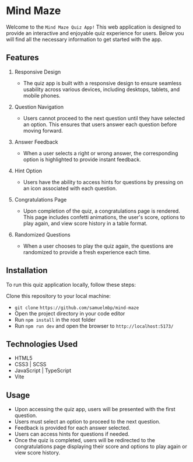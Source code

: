 # Mind Maze

Welcome to the `Mind Maze Quiz App!` This web application is designed to provide an interactive and enjoyable quiz experience for users. Below you will find all the necessary information to get started with the app.

## Features

1. Responsive Design

    - The quiz app is built with a responsive design to ensure seamless usability across various devices, including desktops, tablets, and mobile phones.

2. Question Navigation

    - Users cannot proceed to the next question until they have selected an option. This ensures that users answer each question before moving forward.

3. Answer Feedback

    - When a user selects a right or wrong answer, the corresponding option is highlighted to provide instant feedback.

4. Hint Option

    - Users have the ability to access hints for questions by pressing on an icon associated with each question.

5. Congratulations Page

    - Upon completion of the quiz, a congratulations page is rendered. This page includes confetti animations, the user's score, options to play again, and view score history in a table format.

6. Randomized Questions
    - When a user chooses to play the quiz again, the questions are randomized to provide a fresh experience each time.

## Installation

To run this quiz application locally, follow these steps:

Clone this repository to your local machine:

-   `git clone` `https://github.com/samuelmbp/mind-maze`
-   Open the project directory in your code editor
-   Run `npm install` in the root folder
-   Run `npm run dev` and open the browser to `http://localhost:5173/`

## Technologies Used

-   HTML5
-   CSS3 | SCSS
-   JavaScript | TypeScript
-   Vite

## Usage

-   Upon accessing the quiz app, users will be presented with the first question.
-   Users must select an option to proceed to the next question.
-   Feedback is provided for each answer selected.
-   Users can access hints for questions if needed.
-   Once the quiz is completed, users will be redirected to the congratulations page displaying their score and options to play again or view score history.

